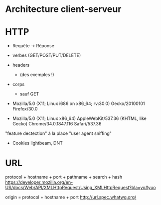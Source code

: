 # Architecture client-serveur

# HTTP

* Requête -> Réponse

* verbes (GET/POST/PUT/DELETE)
* headers
    * (des exemples !)
* corps
    * sauf GET

* Mozilla/5.0 (X11; Linux i686 on x86_64; rv:30.0) Gecko/20100101 Firefox/30.0
* Mozilla/5.0 (X11; Linux x86_64) AppleWebKit/537.36 (KHTML, like Gecko) Chrome/34.0.1847.116 Safari/537.36

"feature dectection" à la place "user agent sniffing"

* Cookies lightbeam, DNT

# URL

protocol + hostname + port + pathname + search + hash
https://developer.mozilla.org/en-US/docs/Web/API/XMLHttpRequest/Using_XMLHttpRequest?bla=yo#yuo


origin = protocol + hostname + port
http://url.spec.whatwg.org/


